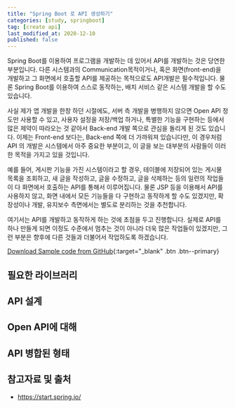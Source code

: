 ```yaml
---
title: "Spring Boot 로 API 생성하기"
categories: [study, springboot]
tag: [create api]
last_modified_at: 2020-12-10
published: false
---
```

Spring Boot를 이용하여 프로그램을 개발하는 데 있어서 API를 개발하는 것은 당연한 부분입니다. 다른 시스템과의 Communication목적이거나, 혹은 화면(front-end)을 개발하고 그 화면에서 호출할 API를 제공하는 목적으로도 API개발은 필수적입니다. 물론 Spring Boot를 이용하여 스스로 동작하는, 배치 서비스 같은 시스템 개발을 할 수도 있습니다.

사실 제가 앱 개발을 한창 하던 시절에도, 서버 측 개발을 병행하지 않으면 Open API 정도만 사용할 수 있고, 사용자 설정을 저장/백업 하거나, 특별한 기능을 구현하는 등에서 많은 제약이 따라오는 것 같아서 Back-end 개발 쪽으로 관심을 돌리게 된 것도 있습니다. 이제는 Front-end 보다는, Back-end 쪽에 더 가까워져 있습니다만, 이 경우처럼 API 의 개발은 시스템에서 아주 중요한 부분이고, 이 글을 보는 대부분의 사람들이 이러한 목적을 가지고 있을 것입니다. 

예를 들어, 게시판 기능을 가진 시스템이라고 할 경우, 테이블에 저장되어 있는 게시물 목록을 조회하고, 새 글을 작성하고, 글을 수정하고, 글을 삭제하는 등의 일련의 작업들이 다 화면에서 호출하는 API를 통해서 이루어집니다. 물론 JSP 등을 이용해서 API를 사용하지 않고, 화면 내에서 모든 기능들을 다 구현하고 동작하게 할 수도 있겠지만, 확장성이나 개발, 유지보수 측면에서는 별도로 분리하는 것을 추천합니다.

여기서는 API를 개발하고 동작하게 하는 것에 초점을 두고 진행합니다. 실제로 API를 하나 만들게 되면 이정도 수준에서 멈추는 것이 아니라 더욱 많은 작업들이 있겠지만, 그런 부분은 향후에 다른 것들과 더불어서 작업하도록 하겠습니다.

[Download Sample code from GitHub](https://github.com/linkeverything/studySpringBoot/tree/0010-create-api){:target="_blank" .btn .btn--primary}

## 필요한 라이브러리 

## API 설계

## Open API에 대해

## API 병합된 형태

## 참고자료 및 출처

- <https://start.spring.io/>

[^1]: Eclipse 와 다르게, IntelliJ IDEA는 압축 파일의 Import를 제공하지 않습니다. 
